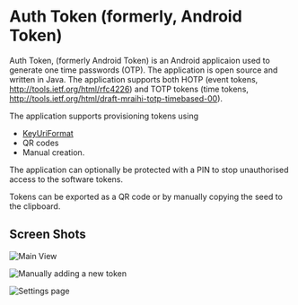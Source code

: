 Auth Token (formerly, Android Token)
=============
Auth Token, (formerly Android Token) is an Android applicaion used to generate one time passwords (OTP). The application is open source and written in Java. The application supports both HOTP (event tokens, http://tools.ietf.org/html/rfc4226) and TOTP tokens (time tokens, http://tools.ietf.org/html/draft-mraihi-totp-timebased-00).

The application supports provisioning tokens using 
- [KeyUriFormat](https://github.com/google/google-authenticator/wiki/Key-Uri-Format) 
- QR codes
- Manual creation.

The application can optionally be protected with a PIN to stop unauthorised access to the software tokens.

Tokens can be exported as a QR code or by manually copying the seed to the clipboard.

Screen Shots
------------
![Main View](https://github.com/markmcavoy/androidtoken/blob/wiki/mainlist.png)

![Manually adding a new token](https://github.com/markmcavoy/androidtoken/blob/wiki/add_token.png)

![Settings page](https://github.com/markmcavoy/androidtoken/blob/wiki/settings.png)
